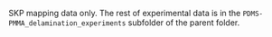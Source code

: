 SKP mapping data only. The rest of experimental data is in the 
`PDMS-PMMA_delamination_experiments` subfolder of the parent folder.
